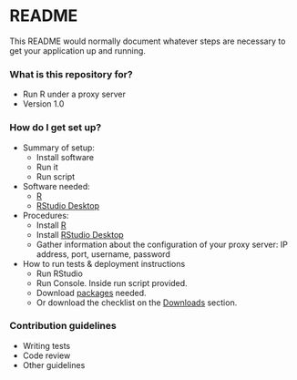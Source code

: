 # README #

This README would normally document whatever steps are necessary to get your application up and running.

### What is this repository for? ###

* Run R under a proxy server
* Version 1.0

### How do I get set up? ###

* Summary of setup:
    * Install software
    * Run it
    * Run script
* Software needed:
    * [R](https://cran.r-project.org/bin/)
    * [RStudio Desktop](https://www.rstudio.com/products/rstudio/#Desktop)
* Procedures:
    * Install [R](https://cran.r-project.org/bin/)
    * Install [RStudio Desktop](https://www.rstudio.com/products/rstudio/#Desktop)
    * Gather information about the configuration of your proxy server: IP address, port, username, password
* How to run tests & deployment instructions
    * Run RStudio
    * Run Console. Inside run script provided.
    * Download [packages](https://cran.r-project.org/web/packages/available_packages_by_name.html) needed.
    * Or download the checklist on the [Downloads](https://bitbucket.org/imhicihu/r-on-proxy-server/downloads/) section.

### Contribution guidelines ###

* Writing tests
* Code review
* Other guidelines